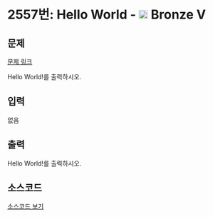 # 2557번: Hello World - <img src="https://static.solved.ac/tier_small/1.svg" style="height:20px" /> Bronze V

<!-- performance -->

<!-- 문제 제출 후 깃허브에 푸시를 했을 때 제출한 코드의 성능이 입력될 공간입니다.-->

<!-- end -->

## 문제

[문제 링크](https://boj.kr/2557)


<p>
Hello World!를 출력하시오.</p>



## 입력


<p>
없음</p>



## 출력


<p>
Hello World!를 출력하시오.</p>



## 소스코드

[소스코드 보기](Hello%20World.py)